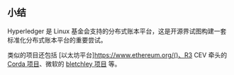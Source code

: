 ## 小结
Hyperledger 是 Linux 基金会支持的分布式账本平台，这是开源界试图构建一套标准化分布式账本平台的重要尝试。

类似的项目还包括 [以太坊平台]https://www.ethereum.org/()、R3 CEV 牵头的 [Corda 项目](http://r3cev.com/blog/2016/4/4/introducing-r3-corda-a-distributed-ledger-designed-for-financial-services)、微软的 [bletchley 项目](https://github.com/Azure/azure-blockchain-projects/blob/master/bletchley/bletchley-whitepaper.md) 等。
